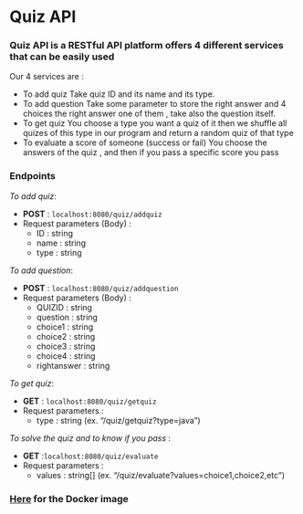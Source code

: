 # Quiz API
### Quiz API is a ​RESTful API ​platform offers 4 different services that can be easily used

Our 4 services are : 
- To add quiz
  Take quiz ID and its name and its type. 
- To add question
   Take some parameter to store the right answer and 4 choices the right answer one of them , take also the question itself.
- To get quiz
   You choose a type you want a quiz of it then we shuffle all quizes of this type in our program and return a random quiz of that type 
- To evaluate a score of someone (success or fail)
   You choose the answers of the quiz , and then if you pass a specific score you pass
   
 ### Endpoints
   
*To add quiz*:
  - **POST** : 
    ``` localhost:8080/quiz/addquiz ```
  - Request parameters (Body) :
       - ID : string
       - name : string
       - type : string
      
*To add question*:
  - **POST** :  ``` localhost:8080/quiz/addquestion ```
  - Request parameters (Body) :
    - QUIZID : ​string
    - question : ​string
    - choice1 : ​string
    - choice2 : ​string
    - choice3 : ​string
    -  choice4 : ​string
    - rightanswer : ​string
    
*To get quiz*:
  - **GET** : ``` localhost:8080/quiz/getquiz ``` 
  - Request parameters :
    - type : ​string ​(ex. “/quiz/getquiz?type=java”)
    
*To solve the quiz and to know if you pass* :
  - **GET** : ​``` localhost:8080/quiz/evaluate ```
  - Request parameters :
    - values : ​string[]​ (ex. “/quiz/evaluate?values=choice1,choice2,etc”)


### [Here](https://cloud.docker.com/u/ahmadshaaban/repository/docker/ahmadshaaban/quizcomponent) for the Docker image 
